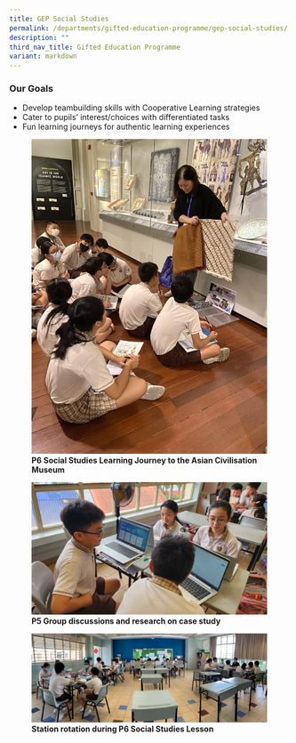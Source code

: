 ```yaml
---
title: GEP Social Studies
permalink: /departments/gifted-education-programme/gep-social-studies/
description: ""
third_nav_title: Gifted Education Programme
variant: markdown
---
```

### Our Goals

*   Develop teambuilding skills with Cooperative Learning strategies
*   Cater to pupils’ interest/choices with differentiated tasks
*   Fun learning journeys for authentic learning experiences


<figure>
<img src="/images/p6%20social%20studies%20learning%20journey%20to%20the%20asian%20civilisation%20museum.jpg">
<figcaption> <strong>P6 Social Studies Learning Journey to the Asian Civilisation Museum</strong> </figcaption>
</figure>

<figure>
<img src="/images/p5%20group%20discussions%20and%20research%20on%20case%20study.jpg">
<figcaption> <strong>P5 Group discussions and research on case study 
</strong> </figcaption>
</figure>

<figure>
<img src="/images/SS%20Pic%203.jpg">
<figcaption> <strong>Station rotation during P6 Social Studies Lesson</strong> </figcaption>
</figure>